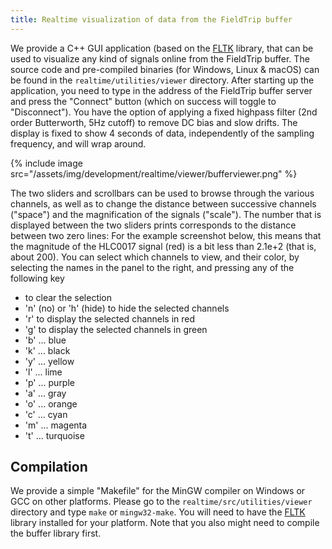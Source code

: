 ```yaml
---
title: Realtime visualization of data from the FieldTrip buffer
---
```


We provide a C++ GUI application (based on the [FLTK](http://www.fltk.org) library, that can be used to visualize any kind of signals online from the FieldTrip buffer. The source code and pre-compiled binaries (for Windows, Linux & macOS) can be found in the `realtime/utilities/viewer` directory. After starting up the application, you need to type in the address of the FieldTrip buffer server and press the "Connect" button (which on success will toggle to "Disconnect"). You have the option of applying a fixed highpass filter (2nd order Butterworth, 5Hz cutoff) to remove DC bias and slow drifts.
The display is fixed to show 4 seconds of data, independently of the sampling frequency, and will wrap around.

{% include image src="/assets/img/development/realtime/viewer/bufferviewer.png" %}

The two sliders and scrollbars can be used to browse through the various channels, as well as to change the distance between successive channels ("space") and the magnification of the signals ("scale"). The number that is displayed between the two sliders prints corresponds to the distance between two zero lines: For the example screenshot below, this means that the magnitude of the HLC0017 signal (red) is a bit less than 2.1e+2 (that is, about 200). You can select which channels to view, and their color, by selecting the names in the panel to the right, and pressing any of the following key

- <space> to clear the selection
- 'n' (no) or 'h' (hide) to hide the selected channels
- 'r' to display the selected channels in red
- 'g' to display the selected channels in green
- 'b' ... blue
- 'k' ... black
- 'y' ... yellow
- 'l' ... lime
- 'p' ... purple
- 'a' ... gray
- 'o' ... orange
- 'c' ... cyan
- 'm' ... magenta
- 't' ... turquoise

## Compilation

We provide a simple "Makefile" for the MinGW compiler on Windows or GCC on other platforms. Please go to the `realtime/src/utilities/viewer` directory and type `make` or `mingw32-make`. You will need to have the [FLTK](http://www.fltk.org) library installed for your platform. Note that you also might need to compile the buffer library first.
